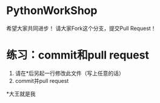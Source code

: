 # PythonWorkShop
希望大家共同进步！
请大家Fork这个分支，提交Pull Request！

# 练习：commit和pull request
1. 请在*后另起一行修改此文件（写上任意的话）
2. commit并pull request

*大王就是我
